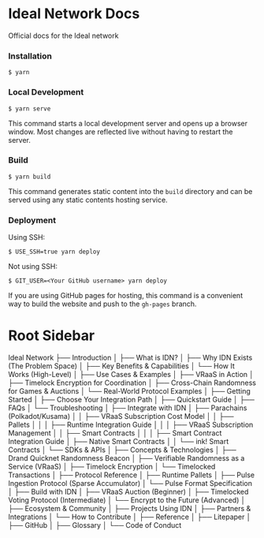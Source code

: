 # Ideal Network Docs

Official docs for the Ideal network
### Installation

```
$ yarn
```

### Local Development

```
$ yarn serve
```

This command starts a local development server and opens up a browser window. Most changes are reflected live without having to restart the server.

### Build

```
$ yarn build
```

This command generates static content into the `build` directory and can be served using any static contents hosting service.

### Deployment

Using SSH:

```
$ USE_SSH=true yarn deploy
```

Not using SSH:

```
$ GIT_USER=<Your GitHub username> yarn deploy
```

If you are using GitHub pages for hosting, this command is a convenient way to build the website and push to the `gh-pages` branch.







# Root Sidebar

Ideal Network
├── Introduction
│ ├── What is IDN?
│ ├── Why IDN Exists (The Problem Space)
│ ├── Key Benefits & Capabilities
│ └── How It Works (High-Level)
│
├── Use Cases & Examples
│ ├── VRaaS in Action
│ ├── Timelock Encryption for Coordination
│ ├── Cross-Chain Randomness for Games & Auctions
│ └── Real-World Protocol Examples
│
├── Getting Started
│ ├── Choose Your Integration Path
│ ├── Quickstart Guide
│ ├── FAQs
│ └── Troubleshooting
│
├── Integrate with IDN
│ ├── Parachains (Polkadot/Kusama)
│ │ ├── VRaaS Subscription Cost Model
│ │ ├── Pallets
│ │ │ ├── Runtime Integration Guide
│ │ │ ├── VRaaS Subscription Management
│ │ ├── Smart Contracts
│ │ │ ├── Smart Contract Integration Guide
│ ├── Native Smart Contracts
│ │ └── ink! Smart Contracts
│ └── SDKs & APIs
│
├── Concepts & Technologies
│ ├── Drand Quicknet Randomness Beacon
│ ├── Verifiable Randomness as a Service (VRaaS)
│ ├── Timelock Encryption
│ └── Timelocked Transactions
│
├── Protocol Reference
│ ├── Runtime Pallets
│ ├── Pulse Ingestion Protocol (Sparse Accumulator)
│ └── Pulse Format Specification
│
├── Build with IDN
│ ├── VRaaS Auction (Beginner)
│ ├── Timelocked Voting Protocol (Intermediate)
│ └── Encrypt to the Future (Advanced)
│
├── Ecosystem & Community
│ ├── Projects Using IDN
│ ├── Partners & Integrations
│ └── How to Contribute
│
├── Reference
│ ├── Litepaper
│ ├── GitHub
│ ├── Glossary
│ └── Code of Conduct